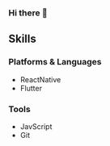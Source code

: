 ### Hi there 👋

## Skills
### Platforms & Languages
- ReactNative 
- Flutter

### Tools
- JavScript
- Git
```
